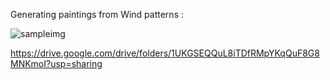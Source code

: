 Generating paintings from Wind patterns :

![sampleimg](https://github.com/goldiness/Wind_Paint/blob/master/rainsamples.gif?raw=true)

https://drive.google.com/drive/folders/1UKGSEQQuL8iTDfRMpYKqQuF8G8MNKmoI?usp=sharing
